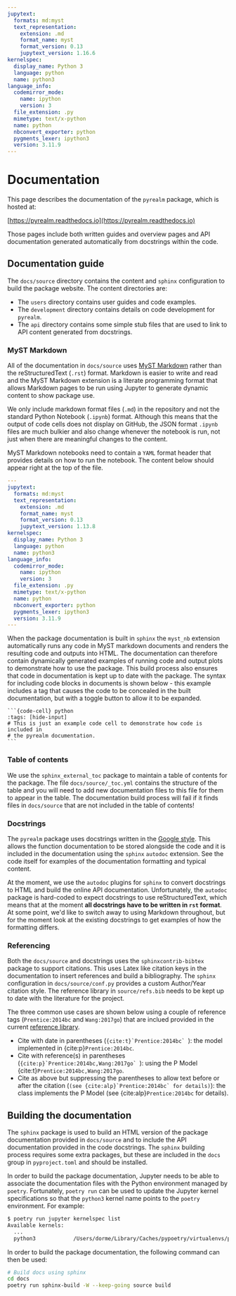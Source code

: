 ```yaml
---
jupytext:
  formats: md:myst
  text_representation:
    extension: .md
    format_name: myst
    format_version: 0.13
    jupytext_version: 1.16.6
kernelspec:
  display_name: Python 3
  language: python
  name: python3
language_info:
  codemirror_mode:
    name: ipython
    version: 3
  file_extension: .py
  mimetype: text/x-python
  name: python
  nbconvert_exporter: python
  pygments_lexer: ipython3
  version: 3.11.9
---
```


# Documentation

This page describes the documentation of the `pyrealm` package, which is hosted at:

[https://pyrealm.readthedocs.io](https://pyrealm.readthedocs.io)

Those pages include both written guides and overview pages and API documentation
generated automatically from docstrings within the code.

## Documentation guide

The `docs/source` directory contains the content and `sphinx` configuration to build the
package website. The content directories are:

* The `users` directory contains user guides and code examples.
* The `development` directory contains details on code development for `pyrealm`.
* The `api` directory contains some simple stub files that are used to link to API
  content generated from docstrings.

### MyST Markdown

All of the documentation in `docs/source` uses [MyST
Markdown](https://myst-parser.readthedocs.io/en/latest/) rather than the
reStructuredText (`.rst`) format. Markdown is easier to write and read and the MyST
Markdown extension is a literate programming format that allows Markdown pages to be run
using Jupyter to generate dynamic content to show package use.

We only include markdown format files (`.md`) in the repository and not the standard
Python Notebook (`.ipynb`) format. Although this means that the output of code cells
does not display on GitHub, the JSON format `.ipynb` files are much bulkier and also
change whenever the notebook is run, not just when there are meaningful changes to the
content.

MyST Markdown notebooks need to contain a `YAML` format header that provides details on
how to run the notebook. The content below should appear right at the top of the file.

```yaml
---
jupytext:
  formats: md:myst
  text_representation:
    extension: .md
    format_name: myst
    format_version: 0.13
    jupytext_version: 1.13.8
kernelspec:
  display_name: Python 3
  language: python
  name: python3
language_info:
  codemirror_mode:
    name: ipython
    version: 3
  file_extension: .py
  mimetype: text/x-python
  name: python
  nbconvert_exporter: python
  pygments_lexer: ipython3
  version: 3.11.9
---
```

When the package documentation is built in `sphinx` the `myst_nb` extension
automatically runs any code in MyST markdown documents and renders the resulting code
and outputs into HTML. The documentation can therefore contain dynamically generated
examples of running code and output plots to demonstrate how to use the
package. This build process also ensures that code in documentation is kept up to date
with the package. The syntax for including code blocks in documents is shown below -
this example includes a tag that causes the code to be concealed in the built
documentation, but with a toggle button to allow it to be expanded.

````{code-block}
```{code-cell} python
:tags: [hide-input]
# This is just an example code cell to demonstrate how code is included in
# the pyrealm documentation.
```
````

### Table of contents

We use the `sphinx_external_toc` package to maintain a table of contents for the
package. The file `docs/source/_toc.yml` contains the structure of the table and you
will need to add new documentation files to this file for them to appear in the table.
The documentation build process will fail if it finds files in `docs/source` that are
not included in the table of contents!

### Docstrings

The `pyrealm` package uses docstrings written in the [Google
style](https://sphinxcontrib-napoleon.readthedocs.io/en/latest/example_google.html).
This allows the function documentation to be stored alongside the code and it is included
in the documentation using the `sphinx` `autodoc` extension. See the code itself for
examples of the documentation formatting and typical content.

At the moment, we use the `autodoc` plugins for `sphinx` to convert docstrings to HTML
and build the online API documentation. Unfortunately, the `autodoc` package is
hard-coded to expect docstrings to use reStructuredText, which means that at the moment
**all docstrings have to be written in `rst` format**. At some point, we'd like to
switch away to using Markdown throughout, but for the moment look at the existing
docstrings to get examples of how the formatting differs.

### Referencing

Both the `docs/source` and docstrings uses the `sphinxcontrib-bibtex` package to support
citations. This uses Latex like citation keys in the documentation to insert references
and build a bibliography. The `sphinx` configuration in `docs/source/conf.py` provides a
custom Author/Year citation style. The reference library in `source/refs.bib` needs to
be kept up to date with the literature for the project.

The three common use cases are shown below using a couple of reference tags
(`Prentice:2014bc` and `Wang:2017go`) that are inclued provided in the current
[reference library](../refs.bib).

* Cite with date in parentheses (``{cite:t}`Prentice:2014bc` ``): the model implemented
  in {cite:p}`Prentice:2014bc`.
* Cite with reference(s) in parentheses (``{cite:p}`Prentice:2014bc,Wang:2017go` ``):
  using the P Model {cite:t}`Prentice:2014bc,Wang:2017go`.
* Cite as above but suppressing the parentheses to allow text before or after the
  citation (``(see {cite:alp}`Prentice:2014bc` for details)``): the class implements
  the P Model (see {cite:alp}`Prentice:2014bc` for details).

## Building the documentation

The `sphinx` package is used to build an HTML version of the package documentation
provided in `docs/source` and to include the API documentation provided in the code
docstrings. The `sphinx` building process requires some extra packages, but these are
included in the `docs` group in `pyproject.toml` and should be installed.

In order to build the package documentation, Jupyter needs to be able to associate the
documentation files with the Python environment managed by `poetry`. Fortunately,
`poetry run` can be used to update the Jupyter kernel specifications so that the
`python3` kernel name points to the `poetry` environment. For example:

```bash
$ poetry run jupyter kernelspec list
Available kernels:
  ...
  python3            /Users/dorme/Library/Caches/pypoetry/virtualenvs/pyrealm-QywIOHcp-py3.10/share/jupyter/kernels/python3
```

In order to build the package documentation, the following command can then be used:

```bash
# Build docs using sphinx
cd docs
poetry run sphinx-build -W --keep-going source build
```

